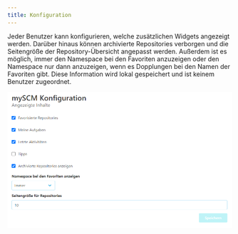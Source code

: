 ```yaml
---
title: Konfiguration
---
```


Jeder Benutzer kann konfigurieren, welche zusätzlichen Widgets angezeigt werden.
Darüber hinaus können archivierte Repositories verborgen und die Seitengröße der
Repository-Übersicht angepasst werden.
Außerdem ist es möglich, immer den Namespace bei den Favoriten anzuzeigen oder den Namespace nur dann anzuzeigen, wenn es Dopplungen bei den Namen der Favoriten gibt.
Diese Information wird lokal gespeichert und ist keinem Benutzer zugeordnet.

![Konfiguration](assets/configuration.png)
